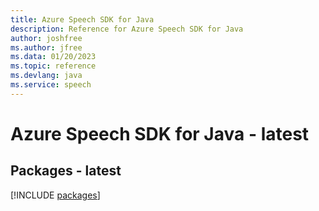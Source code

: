 ```yaml
---
title: Azure Speech SDK for Java
description: Reference for Azure Speech SDK for Java
author: joshfree
ms.author: jfree
ms.data: 01/20/2023
ms.topic: reference
ms.devlang: java
ms.service: speech
---
```

# Azure Speech SDK for Java - latest
## Packages - latest
[!INCLUDE [packages](speech-index.md)]